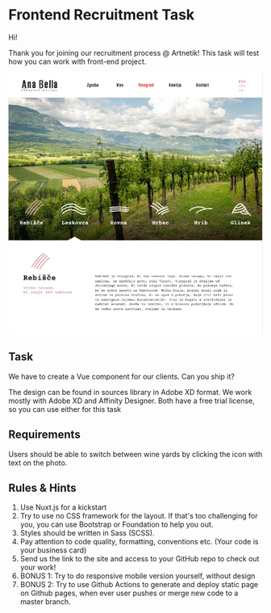 # Frontend Recruitment Task

Hi!

Thank you for joining our recruitment process @ Artnetik! This task will test how you can work with front-end project.

![AnaBella](images/cover.jpg)

## Task

We have to create a Vue component for our clients. Can you ship it?

The design can be found in sources library in Adobe XD format.
We work mostly with Adobe XD and Affinity Designer. Both have a free trial license, so you can use either for this task

## Requirements

Users should be able to switch between wine yards by clicking the icon with text on the photo.

## Rules & Hints

1. Use Nuxt.js for a kickstart
2. Try to use no CSS framework for the layout. If that's too challenging for you, you can use Bootstrap or Foundation to help you out.
3. Styles should be written in Sass (SCSS).
4. Pay attention to code quality, formatting, conventions etc. (Your code is your business card)
5. Send us the link to the site and access to your GitHub repo to check out your work!
6. BONUS 1: Try to do responsive mobile version yourself, without design
7. BONUS 2: Try to use Github Actions to generate and deploy static page on Github pages, when ever user pushes or merge new code to a master branch.
